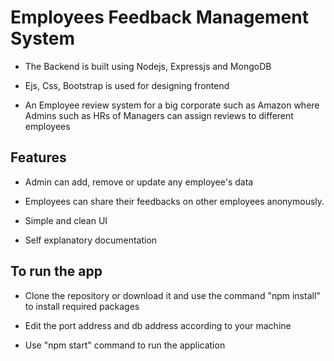 # Employees Feedback Management System

- The Backend is built using Nodejs, Expressjs and MongoDB

- Ejs, Css, Bootstrap is used for designing frontend

- An Employee review system for a big corporate such as Amazon where Admins such as HRs of Managers can assign reviews to different employees


## Features

- Admin can add, remove or update any employee's data

- Employees can share their feedbacks on other employees anonymously.

- Simple and clean UI

- Self explanatory documentation


## To run the app

- Clone the repository or download it and use the command "npm install" to install required packages

- Edit the port address and db address according to your machine

- Use "npm start" command to run the application
